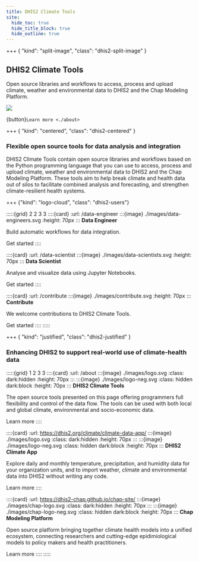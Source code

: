 ```yaml
---
title: DHIS2 Climate Tools
site:
  hide_toc: true
  hide_title_block: true
  hide_outline: true
---
```


+++ { "kind": "split-image", "class": "dhis2-split-image" }

## DHIS2 Climate Tools

Open source libraries and workflows to access, process and upload climate, weather and environmental data to DHIS2 and the Chap Modeling Platform.

![](/images/climate-tools-illustration.png)

{button}`Learn more <./about>`

+++ { "kind": "centered", "class": "dhis2-centered" }

### Flexible open source tools for data analysis and integration

DHIS2 Climate Tools contain open source libraries and workflows based on the Python programming language that you can use to access, process and upload climate, weather and environmental data to DHIS2 and the Chap Modeling Platform. These tools aim to help break climate and health data out of silos to facilitate combined analysis and forecasting, and strengthen climate-resilient health systems.

+++ {"kind": "logo-cloud", "class": "dhis2-users"}

:::::{grid} 2 2 3 3
::::{card}
:url: /data-engineer
:::{image} ./images/data-engineers.svg
:height: 70px
:::
**Data Engineer**

Build automatic workflows for data integration.

Get started
::::

::::{card}
:url: /data-scientist
:::{image} ./images/data-scientists.svg
:height: 70px
:::
**Data Scientist**

Analyse and visualize data using Jupyter Notebooks.

Get started
::::

::::{card}
:url: /contribute
:::{image} ./images/contribute.svg
:height: 70px
:::
**Contribute**

We welcome contributions to DHIS2 Climate Tools.

Get started
::::
:::::

+++ { "kind": "justified", "class": "dhis2-justified" }

### Enhancing DHIS2 to support real-world use of climate-health data

:::::{grid} 1 2 3 3
::::{card}
:url: /about
:::{image} ./images/logo.svg
:class: dark:hidden
:height: 70px
:::
:::{image} ./images/logo-neg.svg
:class: hidden dark:block
:height: 70px
:::
**DHIS2 Climate Tools**

The open source tools presented on this page offering programmers full flexibility and control of the data flow. The tools can be used with both local and global climate, environmental and socio-economic data.

Learn more
::::

::::{card}
:url: https://dhis2.org/climate/climate-data-app/
:::{image} ./images/logo.svg
:class: dark:hidden
:height: 70px
:::
:::{image} ./images/logo-neg.svg
:class: hidden dark:block
:height: 70px
:::
**DHIS2 Climate App**

Explore daily and monthly temperature, precipitation, and humidity data for your organization units, and to import weather, climate and environmental data into DHIS2 without writing any code.

Learn more
::::

::::{card}
:url: https://dhis2-chap.github.io/chap-site/
:::{image} ./images/chap-logo.svg
:class: dark:hidden
:height: 70px
:::
:::{image} ./images/chap-logo-neg.svg
:class: hidden dark:block
:height: 70px
:::
**Chap Modeling Platform**

Open source platform bringing together climate health models into a unified ecosystem, connecting researchers and cutting-edge epidimiological models to policy makers and health practitioners.

Learn more
::::
:::::
